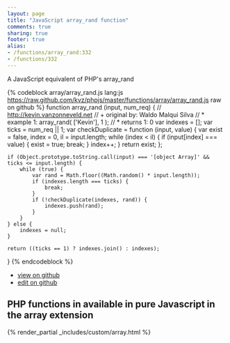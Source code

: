 ```yaml
---
layout: page
title: "JavaScript array_rand function"
comments: true
sharing: true
footer: true
alias:
- /functions/array_rand:332
- /functions/332
---
```

<!-- Generated by Rakefile:build -->
A JavaScript equivalent of PHP's array_rand

{% codeblock array/array_rand.js lang:js https://raw.github.com/kvz/phpjs/master/functions/array/array_rand.js raw on github %}
function array_rand (input, num_req) {
    // http://kevin.vanzonneveld.net
    // +   original by: Waldo Malqui Silva
    // *     example 1: array_rand( ['Kevin'], 1 );
    // *     returns 1: 0
    var indexes = [];
    var ticks = num_req || 1;
    var checkDuplicate = function (input, value) {
        var exist = false,
            index = 0,
            il = input.length;
        while (index < il) {
            if (input[index] === value) {
                exist = true;
                break;
            }
            index++;
        }
        return exist;
    };

    if (Object.prototype.toString.call(input) === '[object Array]' && ticks <= input.length) {
        while (true) {
            var rand = Math.floor((Math.random() * input.length));
            if (indexes.length === ticks) {
                break;
            }
            if (!checkDuplicate(indexes, rand)) {
                indexes.push(rand);
            }
        }
    } else {
        indexes = null;
    }

    return ((ticks == 1) ? indexes.join() : indexes);
}
{% endcodeblock %}

 - [view on github](https://github.com/kvz/phpjs/blob/master/functions/array/array_rand.js)
 - [edit on github](https://github.com/kvz/phpjs/edit/master/functions/array/array_rand.js)

## PHP functions in available in pure Javascript in the array extension
{% render_partial _includes/custom/array.html %}
